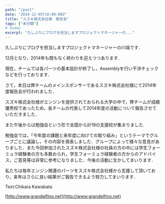 ```yaml
---
path: "/post"
date: "2014-12-05T16:00:00Z"
title: "スズキ株式会社様　報告会"
tags: ["未分類"]
# dummy
excerpt: "久しぶりにブログを担当しますプロジェクトマネージャーの..."
---
```




[](05-1.jpg)

久しぶりにブログを担当しますプロジェクトマネージャーの川端です．

12月となり，2014年も間もなく終わりを迎えつつあります．

現在，チームでは各パーツの基本設計が終了し，Assemblyを行い干渉チェックなどを行っております．

さて，本日は弊チームのメインスポンサーであるスズキ株式会社様にて2014年度報告会が行われました．

スズキ株式会社様がエンジンを提供されておられる大学の中で，弊チームが成績優秀校であったため，各チームの代表して2014年度の活動について報告させていただきました．

また午後からは勉強会という形で全国から計18の支援校が集まりました.

勉強会では，「今年度の課題と来年度に向けての取り組み」というテーマでグループごとに議論し，その内容を発表しました．グループによって様々な意見がありました．また今回参加されたスズキ株式会社様の社員の方の中には学生フォーミュラ経験者の方も多数おられ，学生フォーミュラ経験者の方からのアドバイス，ご意見等は非常に参考になりました．今後の活動に生かしてまいります．

私たちは毎年エンジン関連のパーツをスズキ株式会社様から支援して頂いており，来年はさらに良い結果がご報告できるよう努力してまいります．

Text:Chikara Kawabata

[http://www.grandelfino.net](http://www.grandelfino.net)

